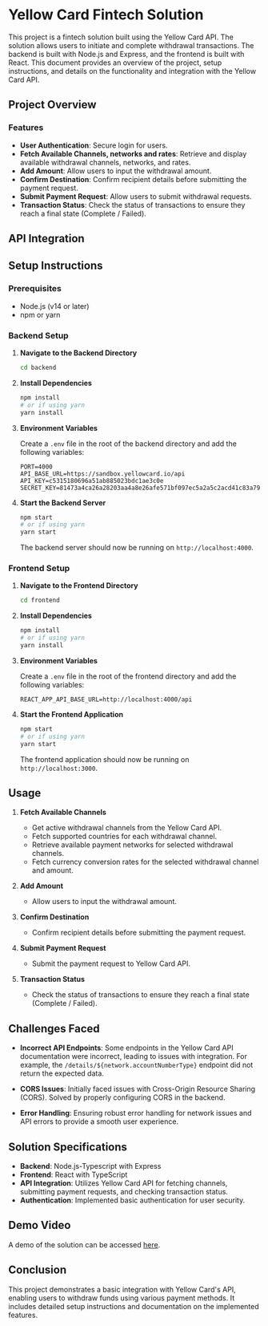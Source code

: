 # Yellow Card Fintech Solution

This project is a fintech solution built using the Yellow Card API. The solution allows users to initiate and complete withdrawal transactions. The backend is built with Node.js and Express, and the frontend is built with React. This document provides an overview of the project, setup instructions, and details on the functionality and integration with the Yellow Card API.

## Project Overview

### Features

- **User Authentication**: Secure login for users.
- **Fetch Available Channels, networks and rates**: Retrieve and display available withdrawal channels, networks, and rates.
- **Add Amount**: Allow users to input the withdrawal amount.
- **Confirm Destination**: Confirm recipient details before submitting the payment request.
- **Submit Payment Request**: Allow users to submit withdrawal requests.
- **Transaction Status**: Check the status of transactions to ensure they reach a final state (Complete / Failed).

## API Integration

## Setup Instructions

### Prerequisites

- Node.js (v14 or later)
- npm or yarn

### Backend Setup

1. **Navigate to the Backend Directory**

    ```bash
    cd backend
    ```

2. **Install Dependencies**

    ```bash
    npm install
    # or if using yarn
    yarn install
    ```

3. **Environment Variables**

    Create a `.env` file in the root of the backend directory and add the following variables:

    ```env
    PORT=4000
    API_BASE_URL=https://sandbox.yellowcard.io/api
    API_KEY=c5315180696a51ab885023bdc1ae3c0e
    SECRET_KEY=81473a4ca26a28203aa4a8e26afe571bf097ec5a2a5c2acd41c83a7968c4cf3b
    ```

4. **Start the Backend Server**

    ```bash
    npm start
    # or if using yarn
    yarn start
    ```

    The backend server should now be running on `http://localhost:4000`.

### Frontend Setup

1. **Navigate to the Frontend Directory**

    ```bash
    cd frontend
    ```

2. **Install Dependencies**

    ```bash
    npm install
    # or if using yarn
    yarn install
    ```

3. **Environment Variables**

    Create a `.env` file in the root of the frontend directory and add the following variables:

    ```env
    REACT_APP_API_BASE_URL=http://localhost:4000/api
    ```

4. **Start the Frontend Application**

    ```bash
    npm start
    # or if using yarn
    yarn start
    ```

    The frontend application should now be running on `http://localhost:3000`.

## Usage

1. **Fetch Available Channels**

    - Get active withdrawal channels from the Yellow Card API.
    - Fetch supported countries for each withdrawal channel.
    - Retrieve available payment networks for selected withdrawal channels.
    - Fetch currency conversion rates for the selected withdrawal channel and amount.

2. **Add Amount**

    - Allow users to input the withdrawal amount.

3. **Confirm Destination**

    - Confirm recipient details before submitting the payment request.

4. **Submit Payment Request**

    - Submit the payment request to Yellow Card API.

5. **Transaction Status**

    - Check the status of transactions to ensure they reach a final state (Complete / Failed).

## Challenges Faced

- **Incorrect API Endpoints**: Some endpoints in the Yellow Card API documentation were incorrect, leading to issues with integration. For example, the `/details/${network.accountNumberType}` endpoint did not return the expected data.

- **CORS Issues**: Initially faced issues with Cross-Origin Resource Sharing (CORS). Solved by properly configuring CORS in the backend.

- **Error Handling**: Ensuring robust error handling for network issues and API errors to provide a smooth user experience.

## Solution Specifications

- **Backend**: Node.js-Typescript with Express
- **Frontend**: React with TypeScript
- **API Integration**: Utilizes Yellow Card API for fetching channels, submitting payment requests, and checking transaction status.
- **Authentication**: Implemented basic authentication for user security.

## Demo Video

A demo of the solution can be accessed [here](https://youtu.be/4bwhEkxb1Uw).

## Conclusion

This project demonstrates a basic integration with Yellow Card's API, enabling users to withdraw funds using various payment methods. It includes detailed setup instructions and documentation on the implemented features.
